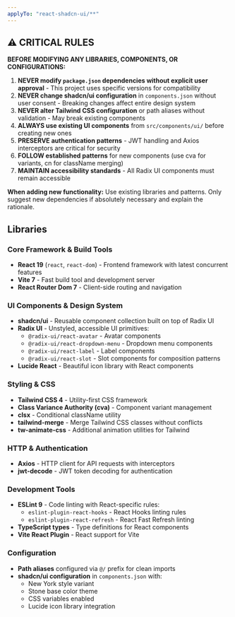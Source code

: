 ```yaml
---
applyTo: "react-shadcn-ui/**"
---
```


## ⚠️ CRITICAL RULES

**BEFORE MODIFYING ANY LIBRARIES, COMPONENTS, OR CONFIGURATIONS:**

1. **NEVER modify `package.json` dependencies without explicit user approval** - This project uses specific versions for compatibility
2. **NEVER change shadcn/ui configuration** in `components.json` without user consent - Breaking changes affect entire design system
3. **NEVER alter Tailwind CSS configuration** or path aliases without validation - May break existing components
4. **ALWAYS use existing UI components** from `src/components/ui/` before creating new ones
5. **PRESERVE authentication patterns** - JWT handling and Axios interceptors are critical for security
6. **FOLLOW established patterns** for new components (use cva for variants, cn for className merging)
7. **MAINTAIN accessibility standards** - All Radix UI components must remain accessible

**When adding new functionality:** Use existing libraries and patterns. Only suggest new dependencies if absolutely necessary and explain the rationale.

## Libraries

### Core Framework & Build Tools
- **React 19** (`react`, `react-dom`) - Frontend framework with latest concurrent features
- **Vite 7** - Fast build tool and development server
- **React Router Dom 7** - Client-side routing and navigation

### UI Components & Design System
- **shadcn/ui** - Reusable component collection built on top of Radix UI
- **Radix UI** - Unstyled, accessible UI primitives:
  - `@radix-ui/react-avatar` - Avatar components
  - `@radix-ui/react-dropdown-menu` - Dropdown menu components
  - `@radix-ui/react-label` - Label components
  - `@radix-ui/react-slot` - Slot components for composition patterns
- **Lucide React** - Beautiful icon library with React components

### Styling & CSS
- **Tailwind CSS 4** - Utility-first CSS framework
- **Class Variance Authority (cva)** - Component variant management
- **clsx** - Conditional className utility
- **tailwind-merge** - Merge Tailwind CSS classes without conflicts
- **tw-animate-css** - Additional animation utilities for Tailwind

### HTTP & Authentication
- **Axios** - HTTP client for API requests with interceptors
- **jwt-decode** - JWT token decoding for authentication

### Development Tools
- **ESLint 9** - Code linting with React-specific rules:
  - `eslint-plugin-react-hooks` - React Hooks linting rules
  - `eslint-plugin-react-refresh` - React Fast Refresh linting
- **TypeScript types** - Type definitions for React components
- **Vite React Plugin** - React support for Vite

### Configuration
- **Path aliases** configured via `@/` prefix for clean imports
- **shadcn/ui configuration** in `components.json` with:
  - New York style variant
  - Stone base color theme
  - CSS variables enabled
  - Lucide icon library integration